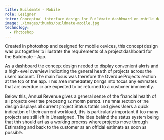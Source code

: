 ```yaml
---
title: Buildmate - Mobile
role: Designer
intro: Conceptual interface design for Buildmate dashboard on mobile devices.
image: ./images/thumbs/buildmate-mobile.jpg
technology:
  - Photoshop
---
```

Created in photoshop and designed for mobile devices, this concept design was put together to illustrate the requirements of a project dashboard for the Buildmate - App.

As a dashboard the concept design needed to display convenient alerts and a high-level overview indicating the general health of projects across the users account. The main focus was therefore the Overdue Projects section at the top of the app. This area immediately brings into focus any estimates that are overdue or are expected to be returned to a customer imminently.

Below this, Annual Revenue gives a general sense of the financial health of all projects over the preceding 12 month period. The final section of the design displays all current project Status totals and gives Users a quick indication of their current workload, this is particularly important if too many projects are still left in Unassigned. The idea behind the status system being that this should act as a working process where projects move through Estimating and back to the customer as an official estimate as soon as possible.